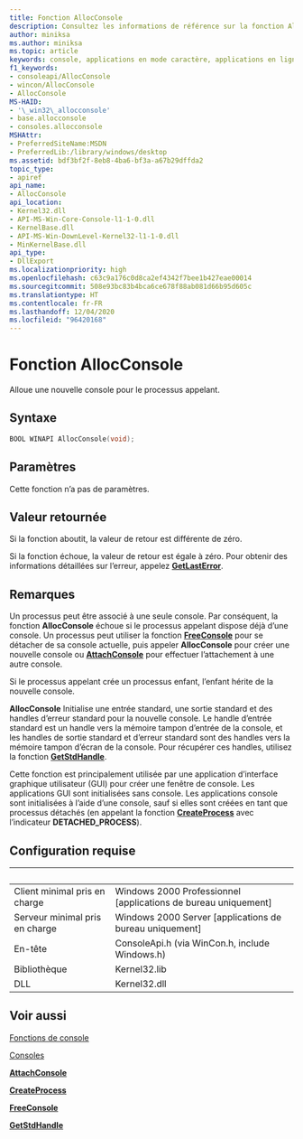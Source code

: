```yaml
---
title: Fonction AllocConsole
description: Consultez les informations de référence sur la fonction AllocConsole, qui alloue une nouvelle console pour le processus appelant.
author: miniksa
ms.author: miniksa
ms.topic: article
keywords: console, applications en mode caractère, applications en ligne de commande, applications de terminal, API console
f1_keywords:
- consoleapi/AllocConsole
- wincon/AllocConsole
- AllocConsole
MS-HAID:
- '\_win32\_allocconsole'
- base.allocconsole
- consoles.allocconsole
MSHAttr:
- PreferredSiteName:MSDN
- PreferredLib:/library/windows/desktop
ms.assetid: bdf3bf2f-8eb8-4ba6-bf3a-a67b29dffda2
topic_type:
- apiref
api_name:
- AllocConsole
api_location:
- Kernel32.dll
- API-MS-Win-Core-Console-l1-1-0.dll
- KernelBase.dll
- API-MS-Win-DownLevel-Kernel32-l1-1-0.dll
- MinKernelBase.dll
api_type:
- DllExport
ms.localizationpriority: high
ms.openlocfilehash: c63c9a176c0d8ca2ef4342f7bee1b427eae00014
ms.sourcegitcommit: 508e93bc83b4bca6ce678f88ab081d66b95d605c
ms.translationtype: HT
ms.contentlocale: fr-FR
ms.lasthandoff: 12/04/2020
ms.locfileid: "96420168"
---
```

# <a name="allocconsole-function"></a>Fonction AllocConsole

Alloue une nouvelle console pour le processus appelant.

## <a name="syntax"></a>Syntaxe

```C
BOOL WINAPI AllocConsole(void);
```

## <a name="parameters"></a>Paramètres

Cette fonction n’a pas de paramètres.

## <a name="return-value"></a>Valeur retournée

Si la fonction aboutit, la valeur de retour est différente de zéro.

Si la fonction échoue, la valeur de retour est égale à zéro. Pour obtenir des informations détaillées sur l’erreur, appelez [**GetLastError**](https://msdn.microsoft.com/library/windows/desktop/ms679360).

## <a name="remarks"></a>Remarques

Un processus peut être associé à une seule console. Par conséquent, la fonction **AllocConsole** échoue si le processus appelant dispose déjà d’une console. Un processus peut utiliser la fonction [**FreeConsole**](freeconsole.md) pour se détacher de sa console actuelle, puis appeler **AllocConsole** pour créer une nouvelle console ou [**AttachConsole**](attachconsole.md) pour effectuer l’attachement à une autre console.

Si le processus appelant crée un processus enfant, l’enfant hérite de la nouvelle console.

**AllocConsole** Initialise une entrée standard, une sortie standard et des handles d’erreur standard pour la nouvelle console. Le handle d’entrée standard est un handle vers la mémoire tampon d’entrée de la console, et les handles de sortie standard et d’erreur standard sont des handles vers la mémoire tampon d’écran de la console. Pour récupérer ces handles, utilisez la fonction [**GetStdHandle**](getstdhandle.md).

Cette fonction est principalement utilisée par une application d’interface graphique utilisateur (GUI) pour créer une fenêtre de console. Les applications GUI sont initialisées sans console. Les applications console sont initialisées à l’aide d’une console, sauf si elles sont créées en tant que processus détachés (en appelant la fonction [**CreateProcess**](https://msdn.microsoft.com/library/windows/desktop/ms682425) avec l’indicateur **DETACHED\_PROCESS**).

## <a name="requirements"></a>Configuration requise

| &nbsp; | &nbsp; |
|-|-|
| Client minimal pris en charge | Windows 2000 Professionnel \[applications de bureau uniquement\] |
| Serveur minimal pris en charge | Windows 2000 Server \[applications de bureau uniquement\] |
| En-tête | ConsoleApi.h (via WinCon.h, include Windows.h) |
| Bibliothèque | Kernel32.lib |
| DLL | Kernel32.dll |

## <a name="see-also"></a>Voir aussi

[Fonctions de console](console-functions.md)

[Consoles](consoles.md)

[**AttachConsole**](attachconsole.md)

[**CreateProcess**](https://msdn.microsoft.com/library/windows/desktop/ms682425)

[**FreeConsole**](freeconsole.md)

[**GetStdHandle**](getstdhandle.md)
